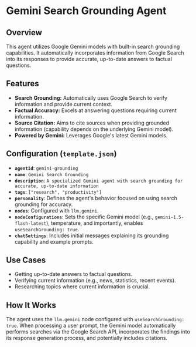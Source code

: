 # Gemini Search Grounding Agent

## Overview

This agent utilizes Google Gemini models with built-in search grounding capabilities. It automatically incorporates information from Google Search into its responses to provide accurate, up-to-date answers to factual questions.

## Features

- **Search Grounding:** Automatically uses Google Search to verify information and provide current context.
- **Factual Accuracy:** Excels at answering questions requiring current information.
- **Source Citation:** Aims to cite sources when providing grounded information (capability depends on the underlying Gemini model).
- **Powered by Gemini:** Leverages Google's latest Gemini models.

## Configuration (`template.json`)

- **`agentId`**: `gemini-grounding`
- **`name`**: `Gemini Search Grounding`
- **`description`**: `A specialized Gemini agent with search grounding for accurate, up-to-date information`
- **`tags`**: `["research", "productivity"]`
- **`personality`**: Defines the agent's behavior focused on using search grounding for accuracy.
- **`nodes`**: Configured with `llm.gemini`.
- **`nodeConfigurations`**: Sets the specific Gemini model (e.g., `gemini-1.5-flash-latest`), temperature, and importantly, enables `useSearchGrounding: true`.
- **`chatSettings`**: Includes initial messages explaining its grounding capability and example prompts.

## Use Cases

- Getting up-to-date answers to factual questions.
- Verifying current information (e.g., news, statistics, recent events).
- Researching topics where current information is crucial.

## How It Works

The agent uses the `llm.gemini` node configured with `useSearchGrounding: true`. When processing a user prompt, the Gemini model automatically performs searches via the Google Search API, incorporates the findings into its response generation process, and potentially includes citations. 